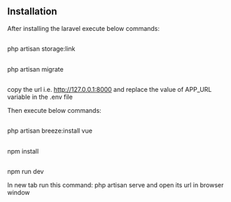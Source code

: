 ## Installation

After installing the laravel execute below commands:
##
php artisan storage:link
##
php artisan migrate
##
copy the url i.e. http://127.0.0.1:8000 and replace the value of APP_URL variable in the .env file

Then execute below commands:
## 
php artisan breeze:install vue
##
npm install
##
npm run dev

In new tab run this command: php artisan serve and open its url in browser window
